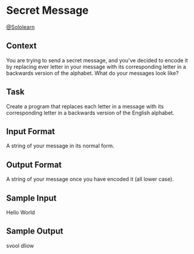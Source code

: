 # Secret Message

[@Sololearn](sololearn.com)

## Context

You are trying to send a secret message, and you've decided to encode it by replacing ever letter in your message with its corresponding letter in a backwards version of the alphabet. What do your messages look like?

## Task

Create a program that replaces each letter in a message with its corresponding letter in a backwards version of the English alphabet.

## Input Format

A string of your message in its normal form.

## Output Format

A string of your message once you have encoded it (all lower case).

## Sample Input

Hello World

## Sample Output

svool dliow
